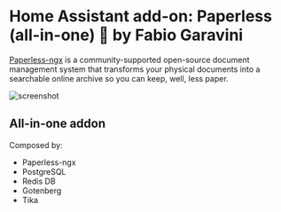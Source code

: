 # Home Assistant add-on: Paperless (all-in-one) 📄 by Fabio Garavini

[Paperless-ngx](https://docs.paperless-ngx.com) is a community-supported open-source document management system that transforms your physical documents into a searchable online archive so you can keep, well, less paper.

![screenshot](https://raw.githubusercontent.com/paperless-ngx/paperless-ngx/main/docs/assets/screenshots/documents-smallcards-dark.png)

## All-in-one addon

Composed by:

- Paperless-ngx
- PostgreSQL
- Redis DB
- Gotenberg
- Tika
